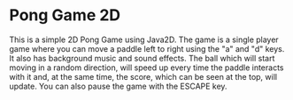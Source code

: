 # Pong Game 2D

This is a simple 2D Pong Game using Java2D.
The game is a single player game where you can move a paddle left to right using the "a" and "d" keys. It also has background music and sound effects.
The ball which will start moving in a random direction, will speed up every time the paddle interacts with it and, at the same time, the score, which can be seen at the top, will update.
You can also pause the game with the ESCAPE key.



